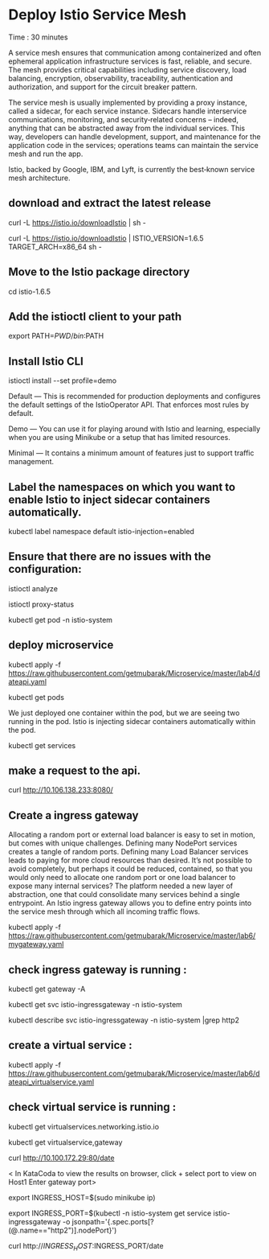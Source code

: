# Deploy Istio Service Mesh #
Time : 30 minutes

A service mesh ensures that communication among containerized and often ephemeral application infrastructure services is fast, reliable, and secure. The mesh provides critical capabilities including service discovery, load balancing, encryption, observability, traceability, authentication and authorization, and support for the circuit breaker pattern.

The service mesh is usually implemented by providing a proxy instance, called a sidecar, for each service instance. Sidecars handle interservice communications, monitoring, and security‑related concerns – indeed, anything that can be abstracted away from the individual services. This way, developers can handle development, support, and maintenance for the application code in the services; operations teams can maintain the service mesh and run the app.

Istio, backed by Google, IBM, and Lyft, is currently the best‑known service mesh architecture.

## download and extract the latest release
curl -L https://istio.io/downloadIstio | sh -

curl -L https://istio.io/downloadIstio | ISTIO_VERSION=1.6.5 TARGET_ARCH=x86_64 sh -

## Move to the Istio package directory
cd istio-1.6.5

## Add the istioctl client to your path
export PATH=$PWD/bin:$PATH

## Install Istio CLI
istioctl install --set profile=demo

Default — This is recommended for production deployments and configures the default settings of the IstioOperator API. That enforces most rules by default.

Demo — You can use it for playing around with Istio and learning, especially when you are using Minikube or a setup that has limited resources. 

Minimal — It contains a minimum amount of features just to support traffic management.

## Label the namespaces on which you want to enable Istio to inject sidecar containers automatically. 
kubectl label namespace default istio-injection=enabled

## Ensure that there are no issues with the configuration:
istioctl analyze

istioctl proxy-status

kubectl get pod -n istio-system

## deploy microservice
kubectl apply -f https://raw.githubusercontent.com/getmubarak/Microservice/master/lab4/dateapi.yaml

kubectl get pods

We just deployed one container within the pod, but we are seeing two running in the pod. Istio is injecting sidecar containers automatically within the pod. 

kubectl get services

## make a request to the api.
curl http://10.106.138.233:8080/

## Create a ingress gateway 
Allocating a random port or external load balancer is easy to set in motion, but comes with unique challenges. Defining many NodePort services creates a tangle of random ports. Defining many Load Balancer services leads to paying for more cloud resources than desired. It’s not possible to avoid completely, but perhaps it could be reduced, contained, so that you would only need to allocate one random port or one load balancer to expose many internal services? The platform needed a new layer of abstraction, one that could consolidate many services behind a single entrypoint.
An Istio ingress gateway allows you to define entry points into the service mesh through which all incoming traffic flows. 

kubectl apply -f https://raw.githubusercontent.com/getmubarak/Microservice/master/lab6/mygateway.yaml

## check ingress gateway is running :

kubectl get gateway -A

kubectl get svc istio-ingressgateway -n istio-system

kubectl describe svc istio-ingressgateway -n istio-system |grep http2

<get port>
 
## create a virtual service :

kubectl apply -f https://raw.githubusercontent.com/getmubarak/Microservice/master/lab6/dateapi_virtualservice.yaml

## check virtual service is running :
kubectl get virtualservices.networking.istio.io

kubectl get virtualservice,gateway

curl http://10.100.172.29:80/date

<
In KataCoda to view the results on browser, click +
select port to view on Host1
Enter gateway port>

export INGRESS_HOST=$(sudo minikube ip)

export INGRESS_PORT=$(kubectl -n istio-system get service istio-ingressgateway -o jsonpath='{.spec.ports[?(@.name=="http2")].nodePort}')

curl http://$INGRESS_HOST:$INGRESS_PORT/date




